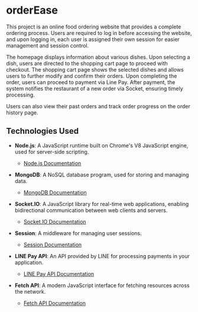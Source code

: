 <h1>orderEase</h1>
This project is an online food ordering website that provides a complete ordering process. Users are required to log in before accessing the website, and upon logging in, each user is assigned their own session for easier management and session control.

The homepage displays information about various dishes. Upon selecting a dish, users are directed to the shopping cart page to proceed with checkout. The shopping cart page shows the selected dishes and allows users to further modify and confirm their orders. Upon completing the order, users can proceed to payment via Line Pay. After payment, the system notifies the restaurant of a new order via Socket, ensuring timely processing.

Users can also view their past orders and track order progress on the order history page.

<h2>Technologies Used</h2>

- **Node.js**: A JavaScript runtime built on Chrome's V8 JavaScript engine, used for server-side scripting.
  - [Node.js Documentation](https://nodejs.org/en/docs/)

- **MongoDB**: A NoSQL database program, used for storing and managing data.
  - [MongoDB Documentation](https://docs.mongodb.com/)

- **Socket.IO**: A JavaScript library for real-time web applications, enabling bidirectional communication between web clients and servers.
  - [Socket.IO Documentation](https://socket.io/docs/)

- **Session**: A middleware for managing user sessions.
  - [Session Documentation](https://www.npmjs.com/package/session)

- **LINE Pay API**: An API provided by LINE for processing payments in your application.
  - [LINE Pay API Documentation](https://pay.line.me/developers/apis)

- **Fetch API**: A modern JavaScript interface for fetching resources across the network.
  - [Fetch API Documentation](https://pay.line.me/tw/developers/apis/onlineApis?locale=zh_TW)

<h2></h2>
